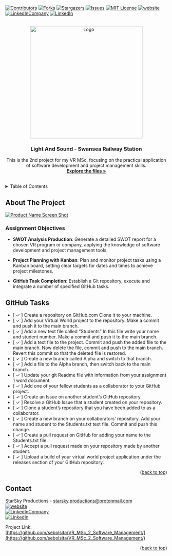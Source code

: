 <a name="readme-top"></a>

<!-- PROJECT SHIELDS -->
[![Contributors][contributors-shield]][contributors-url]
[![Forks][forks-shield]][forks-url]
[![Stargazers][stars-shield]][stars-url]
[![Issues][issues-shield]][issues-url]
[![MIT License][license-shield]][license-url]
[![website][website]][website-url]
[![LinkedInCompany][linkedinCompany-shield]][linkedinCompany-url]
[![LinkedIn][linkedin-shield]][linkedin-url]



<!-- PROJECT LOGO -->
<br />
<div align="center">
  <a href="https://github.com/sebolsita/VR_MSc_2_Software_Management">
    <img src="https://i.ibb.co/7xhmFJ6/logio-productions2.png" alt="Logo" width="350" height="350">
  </a>

<h3 align="center">Light And Sound - Swansea Railway Station</h3>

  <p align="center">
    This is the 2nd project for my VR MSc, focusing on the practical application of software development and project management skills.
    <br />
    <a href="https://github.com/sebolsita/VR_MSc_2_Software_Management"><strong>Explore the files »</strong></a>
    <br />
    <br />
  </p>
</div>



<!-- TABLE OF CONTENTS -->
<details>
  <summary>Table of Contents</summary>
  <ol>
    <li><a href="#about-the-project">About The Project</a>
    <li><a href="#contact">Contact</a></li>
  </ol>
</details>



<!-- ABOUT THE PROJECT -->
## About The Project

[![Product Name Screen Shot][product-screenshot]](https://github.com/sebolsita/VR_MSc_2_Software_Management/assets/146569314/b94bba70-16c5-4929-be8d-fbfa3b18be94)



### Assignment Objectives

- **SWOT Analysis Production**: Generate a detailed SWOT report for a chosen VR program or company, applying the knowledge of software development and project management tools.

- **Project Planning with Kanban**: Plan and monitor project tasks using a Kanban board, setting clear targets for dates and times to achieve project milestones.

- **GitHub Task Completion**:  Establish a Git repository, execute and integrate a number of specified GitHub tasks.


## GitHub Tasks
- [ ✓ ] Create a repository on GitHub.com Clone it to your machine. 
- [ ✓ ] Add your Virtual World project to the repository. Make a commit and push it to the main branch. 
- [ ✓ ] Add a new text file called “Students” In this file write your name and student number. Make a commit and push it to the main branch. 
- [ ✓ ] Add a text file to the project. Commit and push the added file to the main branch. Now delete the file, commit and push to the main branch. Revert this commit so that the deleted file is restored.  
- [ ✓ ] Create a new branch called Alpha and switch to that branch. 
- [ ✓ ] Add a file to the Alpha branch, then switch back to the main branch. 
- [ ✓ ] Update your git Readme file with information from your assignment 1 word document. 
- [ ✓ ] Add one of your fellow students as a collaborator to your GitHub project. 
- [ ✓ ] Create an Issue on another student’s GitHub repository.  
- [ ✓ ] Resolve a GitHub Issue that a student created on your repository. 
- [ ✓ ] Clone a student’s repository that you have been added to as a collaborator. 
- [ ✓ ] Create a new branch on your collaborators’ repository. Add your name and student to the Students.txt text file. Commit and push this change. 
- [ ✓ ] Create a pull request on GitHub for adding your name to the Students.txt file. 
- [ ✓ ] Accept a pull request made on your repository made by another student. 
- [ ✓ ] Upload a build of your virtual world project application under the releases section of your GitHub repository.  

<p align="right">(<a href="#readme-top">back to top</a>)</p>


<!-- CONTACT -->
## Contact

StarSky Productions - starsky.productions@protonmail.com
  <br>[![website][website]][website-url]
  <br>[![LinkedInCompany][linkedinCompany-shield]][linkedinCompany-url]
  <br>[![LinkedIn][linkedin-shield]][linkedin-url]

Project Link: [https://github.com/sebolsita/VR_MSc_2_Software_Management/](https://github.com/sebolsita/VR_MSc_2_Software_Management/)

<p align="right">(<a href="#readme-top">back to top</a>)</p>



<!-- MARKDOWN LINKS & IMAGES -->
<!-- https://www.markdownguide.org/basic-syntax/#reference-style-links -->
[contributors-shield]: https://img.shields.io/github/contributors/sebolsita/VR_MSc_2_Software_Management.svg?style=for-the-badge
[contributors-url]: https://github.com/sebolsita/VR_MSc_2_Software_Management/graphs/contributors
[forks-shield]: https://img.shields.io/github/forks/sebolsita/VR_MSc_2_Software_Management.svg?style=for-the-badge
[forks-url]: https://github.com/sebolsita/VR_MSc_2_Software_Management/network/members
[stars-shield]: https://img.shields.io/github/stars/sebolsita/VR_MSc_2_Software_Management.svg?style=for-the-badge
[stars-url]: https://github.com/sebolsita/VR_MSc_2_Software_Management/stargazers
[issues-shield]: https://img.shields.io/github/issues/sebolsita/VR_MSc_2_Software_Management.svg?style=for-the-badge
[issues-url]: https://github.com/sebolsita/VR_MSc_2_Software_Management/issues
[license-shield]: https://img.shields.io/github/license/sebolsita/VR_MSc_2_Software_Management.svg?style=for-the-badge
[license-url]: https://creativecommons.org/licenses/by-nc-nd/4.0/deed.en
[linkedin-shield]: https://img.shields.io/badge/Personal-darkgray?style=for-the-badge&logo=Linkedin&label=LinkedIn&labelColor=blue
[linkedin-url]: https://linkedin.com/in/sebstarsky
[linkedinCompany-shield]: https://img.shields.io/badge/StarSky%20Productions-darkgray?style=for-the-badge&logo=Linkedin&label=LinkedIn&labelColor=blue
[linkedinCompany-url]: https://www.linkedin.com/company/starskyproductions/
[website]: https://img.shields.io/badge/website-Star--Sky.co.uk-blue?style=for-the-badge&logo=Microsoft%20Edge&logoColor=White
[website-url]: https://star-sky.co.uk
[product-screenshot]: https://github.com/sebolsita/VR_MSc_2_Software_Management/assets/146569314/b94bba70-16c5-4929-be8d-fbfa3b18be94
